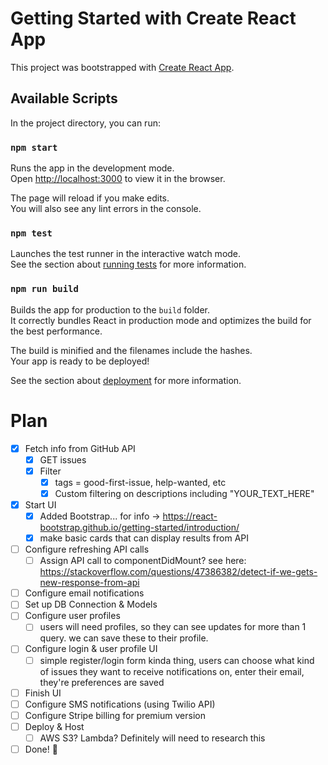 # Getting Started with Create React App

This project was bootstrapped with [Create React App](https://github.com/facebook/create-react-app).

## Available Scripts

In the project directory, you can run:

### `npm start`

Runs the app in the development mode.\
Open [http://localhost:3000](http://localhost:3000) to view it in the browser.

The page will reload if you make edits.\
You will also see any lint errors in the console.

### `npm test`

Launches the test runner in the interactive watch mode.\
See the section about [running tests](https://facebook.github.io/create-react-app/docs/running-tests) for more information.

### `npm run build`

Builds the app for production to the `build` folder.\
It correctly bundles React in production mode and optimizes the build for the best performance.

The build is minified and the filenames include the hashes.\
Your app is ready to be deployed!

See the section about [deployment](https://facebook.github.io/create-react-app/docs/deployment) for more information.


















# Plan
- [X]  Fetch info from GitHub API
    - [X]  GET issues
    - [X]  Filter
        - [X]  tags = good-first-issue, help-wanted, etc
        - [X]  Custom filtering on descriptions including "YOUR_TEXT_HERE"
- [X] Start UI
  - [X] Added Bootstrap... for info -> https://react-bootstrap.github.io/getting-started/introduction/
  - [X] make basic cards that can display results from API
- [ ]  Configure refreshing API calls
    - [ ]  Assign API call to componentDidMount? see here: https://stackoverflow.com/questions/47386382/detect-if-we-gets-new-response-from-api
- [ ]  Configure email notifications
- [ ] Set up DB Connection & Models
- [ ] Configure user profiles
    - [ ] users will need profiles, so they can see updates for more than 1 query. we can save these to their profile.
- [ ]  Configure login & user profile UI
    - [ ]  simple register/login form kinda thing, users can choose what kind of issues they want to receive notifications on, enter their email, they're preferences are saved
- [ ]  Finish UI
- [ ]  Configure SMS notifications (using Twilio API)
- [ ]  Configure Stripe billing for premium version
- [ ]  Deploy & Host
    - [ ]  AWS S3? Lambda? Definitely will need to research this
- [ ]  Done! 🎉 